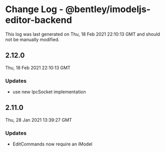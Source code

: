# Change Log - @bentley/imodeljs-editor-backend

This log was last generated on Thu, 18 Feb 2021 22:10:13 GMT and should not be manually modified.

## 2.12.0
Thu, 18 Feb 2021 22:10:13 GMT

### Updates

- use new IpcSocket implementation

## 2.11.0
Thu, 28 Jan 2021 13:39:27 GMT

### Updates

- EditCommands now require an iModel

